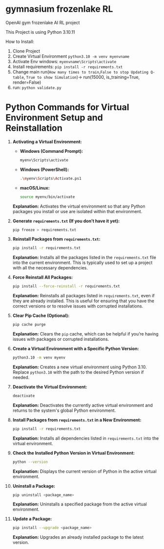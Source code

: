 # gymnasium frozenlake RL 
OpenAI gym frozenlake AI RL project

This Project is using Python 3.10.11

How to Install:
1. Clone Project
2. Create Virtual Environment  ```python3.10 -m venv myenvname```
3. Activate Env windows: ``` myenvname\Scripts\activate ```
4. Install requirements:  ```pip install -r requirements.txt```
5. Change main run(```How many times to train```,```False to stop Updating Q-table```, ```True to show Simulation```)-> run(15000, is_training=True, render=False)
6. run: ```python validate.py```

# Python Commands for Virtual Environment Setup and Reinstallation


1. **Activating a Virtual Environment:**
   - **Windows (Command Prompt):**
     ```bash
     myenv\Scripts\activate
     ```
   - **Windows (PowerShell):**
     ```bash
     .\myenv\Scripts\Activate.ps1
     ```
   - **macOS/Linux:**
     ```bash
     source myenv/bin/activate
     ```
   **Explanation:** Activates the virtual environment so that any Python packages you install or use are isolated within that environment.

2. **Generate `requirements.txt` (If you don’t have it yet):**
   ```bash
   pip freeze > requirements.txt
   ```

3. **Reinstall Packages from `requirements.txt`:**
   ```bash
   pip install -r requirements.txt
   ```
   **Explanation:** Installs all the packages listed in the `requirements.txt` file into the current environment. This is typically used to set up a project with all the necessary dependencies.

4. **Force Reinstall All Packages:**
   ```bash
   pip install --force-reinstall -r requirements.txt
   ```
   **Explanation:** Reinstalls all packages listed in `requirements.txt`, even if they are already installed. This is useful for ensuring that you have the correct versions or to resolve issues with corrupted installations.

5. **Clear Pip Cache (Optional):**
   ```bash
   pip cache purge
   ```
   **Explanation:** Clears the `pip` cache, which can be helpful if you’re having issues with packages or corrupted installations.

6. **Create a Virtual Environment with a Specific Python Version:**
   ```bash
   python3.10 -m venv myenv
   ```
   **Explanation:** Creates a new virtual environment using Python 3.10. Replace `python3.10` with the path to the desired Python version if needed.

7. **Deactivate the Virtual Environment:**
   ```bash
   deactivate
   ```
   **Explanation:** Deactivates the currently active virtual environment and returns to the system's global Python environment.

8. **Install Packages from `requirements.txt` in a New Environment:**
   ```bash
   pip install -r requirements.txt
   ```
   **Explanation:** Installs all dependencies listed in `requirements.txt` into the virtual environment.

9. **Check the Installed Python Version in Virtual Environment:**
   ```bash
   python --version
   ```
   **Explanation:** Displays the current version of Python in the active virtual environment.

10. **Uninstall a Package:**
    ```bash
    pip uninstall <package_name>
    ```
    **Explanation:** Uninstalls a specified package from the active virtual environment.

11. **Update a Package:**
    ```bash
    pip install --upgrade <package_name>
    ```
    **Explanation:** Upgrades an already installed package to the latest version.
